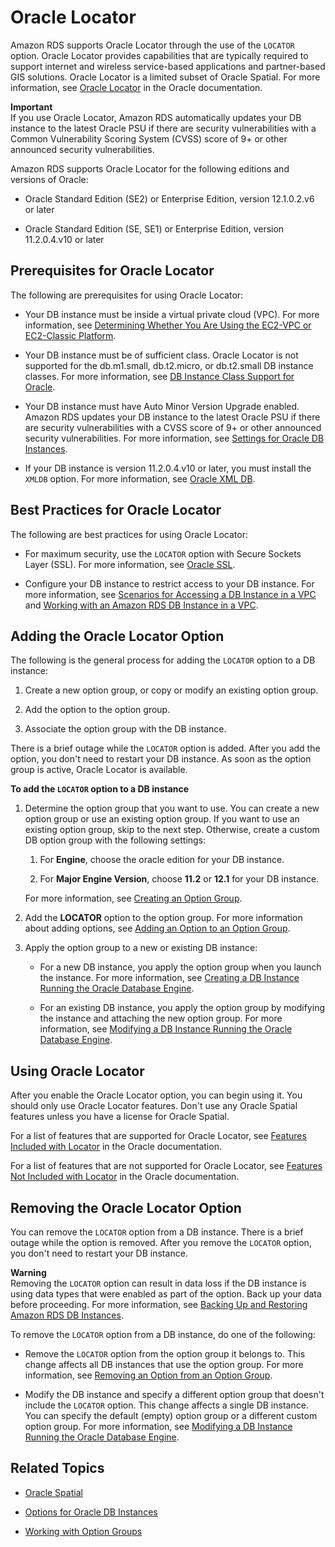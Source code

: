 # Oracle Locator<a name="Oracle.Options.Locator"></a>

Amazon RDS supports Oracle Locator through the use of the `LOCATOR` option\. Oracle Locator provides capabilities that are typically required to support internet and wireless service\-based applications and partner\-based GIS solutions\. Oracle Locator is a limited subset of Oracle Spatial\. For more information, see [Oracle Locator](https://docs.oracle.com/database/121/SPATL/sdo_locator.htm#SPATL340) in the Oracle documentation\. 

**Important**  
If you use Oracle Locator, Amazon RDS automatically updates your DB instance to the latest Oracle PSU if there are security vulnerabilities with a Common Vulnerability Scoring System \(CVSS\) score of 9\+ or other announced security vulnerabilities\. 

Amazon RDS supports Oracle Locator for the following editions and versions of Oracle: 

+ Oracle Standard Edition \(SE2\) or Enterprise Edition, version 12\.1\.0\.2\.v6 or later

+ Oracle Standard Edition \(SE, SE1\) or Enterprise Edition, version 11\.2\.0\.4\.v10 or later

## Prerequisites for Oracle Locator<a name="Oracle.Options.Locator.PreReqs"></a>

The following are prerequisites for using Oracle Locator: 

+ Your DB instance must be inside a virtual private cloud \(VPC\)\. For more information, see [Determining Whether You Are Using the EC2\-VPC or EC2\-Classic Platform](USER_VPC.FindDefaultVPC.md)\. 

+ Your DB instance must be of sufficient class\. Oracle Locator is not supported for the db\.m1\.small, db\.t2\.micro, or db\.t2\.small DB instance classes\. For more information, see [DB Instance Class Support for Oracle](CHAP_Oracle.md#Oracle.Concepts.InstanceClasses)\. 

+ Your DB instance must have Auto Minor Version Upgrade enabled\. Amazon RDS updates your DB instance to the latest Oracle PSU if there are security vulnerabilities with a CVSS score of 9\+ or other announced security vulnerabilities\. For more information, see [Settings for Oracle DB Instances](USER_ModifyInstance.Oracle.md#USER_ModifyInstance.Oracle.Settings)\. 

+ If your DB instance is version 11\.2\.0\.4\.v10 or later, you must install the `XMLDB` option\. For more information, see [Oracle XML DB](Appendix.Oracle.Options.XMLDB.md)\. 

## Best Practices for Oracle Locator<a name="Oracle.Options.Locator.BestPractces"></a>

The following are best practices for using Oracle Locator: 

+ For maximum security, use the `LOCATOR` option with Secure Sockets Layer \(SSL\)\. For more information, see [Oracle SSL](Appendix.Oracle.Options.SSL.md)\. 

+ Configure your DB instance to restrict access to your DB instance\. For more information, see [Scenarios for Accessing a DB Instance in a VPC](USER_VPC.Scenarios.md) and [Working with an Amazon RDS DB Instance in a VPC](USER_VPC.WorkingWithRDSInstanceinaVPC.md)\. 

## Adding the Oracle Locator Option<a name="Oracle.Options.Locator.Add"></a>

The following is the general process for adding the `LOCATOR` option to a DB instance: 

1. Create a new option group, or copy or modify an existing option group\.

1. Add the option to the option group\.

1. Associate the option group with the DB instance\.

There is a brief outage while the `LOCATOR` option is added\. After you add the option, you don't need to restart your DB instance\. As soon as the option group is active, Oracle Locator is available\. 

**To add the `LOCATOR` option to a DB instance**

1. Determine the option group that you want to use\. You can create a new option group or use an existing option group\. If you want to use an existing option group, skip to the next step\. Otherwise, create a custom DB option group with the following settings: 

   1. For **Engine**, choose the oracle edition for your DB instance\. 

   1. For **Major Engine Version**, choose **11\.2** or **12\.1** for your DB instance\. 

   For more information, see [Creating an Option Group](USER_WorkingWithOptionGroups.md#USER_WorkingWithOptionGroups.Create)\. 

1. Add the **LOCATOR** option to the option group\. For more information about adding options, see [Adding an Option to an Option Group](USER_WorkingWithOptionGroups.md#USER_WorkingWithOptionGroups.AddOption)\. 

1. Apply the option group to a new or existing DB instance: 

   + For a new DB instance, you apply the option group when you launch the instance\. For more information, see [Creating a DB Instance Running the Oracle Database Engine](USER_CreateOracleInstance.md)\. 

   + For an existing DB instance, you apply the option group by modifying the instance and attaching the new option group\. For more information, see [Modifying a DB Instance Running the Oracle Database Engine](USER_ModifyInstance.Oracle.md)\. 

## Using Oracle Locator<a name="Oracle.Options.Locator.Using"></a>

After you enable the Oracle Locator option, you can begin using it\. You should only use Oracle Locator features\. Don't use any Oracle Spatial features unless you have a license for Oracle Spatial\. 

For a list of features that are supported for Oracle Locator, see [Features Included with Locator](https://docs.oracle.com/database/121/SPATL/sdo_locator.htm#GUID-EC6DEA23-8FD7-4109-A0C1-93C0CE3D6FF2__CFACCEEG) in the Oracle documentation\. 

For a list of features that are not supported for Oracle Locator, see [Features Not Included with Locator](https://docs.oracle.com/database/121/SPATL/sdo_locator.htm#GUID-EC6DEA23-8FD7-4109-A0C1-93C0CE3D6FF2__CFABACEA) in the Oracle documentation\. 

## Removing the Oracle Locator Option<a name="Oracle.Options.Locator.Remove"></a>

You can remove the `LOCATOR` option from a DB instance\. There is a brief outage while the option is removed\. After you remove the `LOCATOR` option, you don't need to restart your DB instance\. 

**Warning**  
 Removing the `LOCATOR` option can result in data loss if the DB instance is using data types that were enabled as part of the option\. Back up your data before proceeding\. For more information, see [Backing Up and Restoring Amazon RDS DB Instances](CHAP_CommonTasks.BackupRestore.md)\. 

To remove the `LOCATOR` option from a DB instance, do one of the following: 

+ Remove the `LOCATOR` option from the option group it belongs to\. This change affects all DB instances that use the option group\. For more information, see [Removing an Option from an Option Group](USER_WorkingWithOptionGroups.md#USER_WorkingWithOptionGroups.RemoveOption)\. 

+ Modify the DB instance and specify a different option group that doesn't include the `LOCATOR` option\. This change affects a single DB instance\. You can specify the default \(empty\) option group or a different custom option group\. For more information, see [Modifying a DB Instance Running the Oracle Database Engine](USER_ModifyInstance.Oracle.md)\. 

## Related Topics<a name="Oracle.Options.Locator.Related"></a>

+ [Oracle Spatial](Oracle.Options.Spatial.md)

+ [Options for Oracle DB Instances](Appendix.Oracle.Options.md)

+ [Working with Option Groups](USER_WorkingWithOptionGroups.md)
